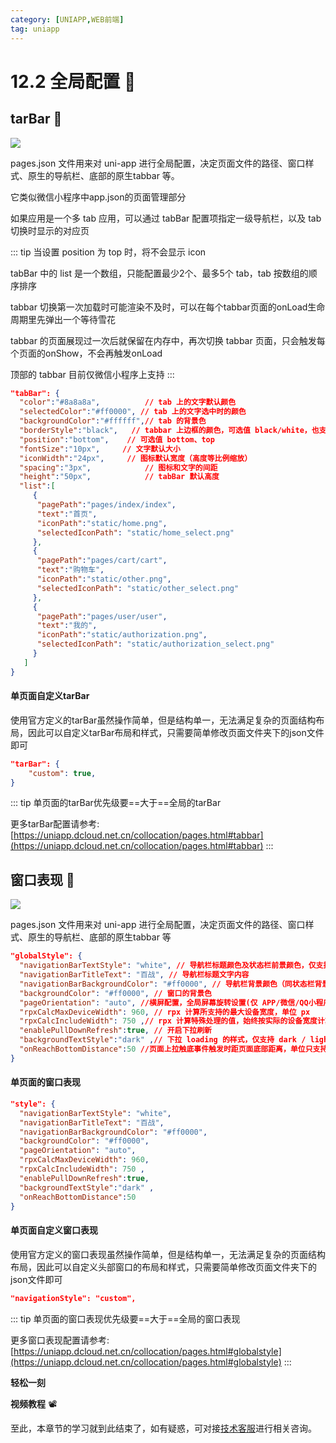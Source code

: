 ```yaml
---
category: [UNIAPP,WEB前端]
tag: uniapp
---
```



# 12.2 全局配置 :tada:
## tarBar :gem:
![](/images/uniapp/uni11.png)

pages.json 文件用来对 uni-app 进行全局配置，决定页面文件的路径、窗口样式、原生的导航栏、底部的原生tabbar 等。

它类似微信小程序中app.json的页面管理部分

如果应用是一个多 tab 应用，可以通过 tabBar 配置项指定一级导航栏，以及 tab 切换时显示的对应页

::: tip
当设置 position 为 top 时，将不会显示 icon

tabBar 中的 list 是一个数组，只能配置最少2个、最多5个 tab，tab 按数组的顺序排序

tabbar 切换第一次加载时可能渲染不及时，可以在每个tabbar页面的onLoad生命周期里先弹出一个等待雪花

tabbar 的页面展现过一次后就保留在内存中，再次切换 tabbar 页面，只会触发每个页面的onShow，不会再触发onLoad

顶部的 tabbar 目前仅微信小程序上支持
:::

```json
"tabBar": {
  "color":"#8a8a8a",          // tab 上的文字默认颜色
  "selectedColor":"#ff0000", // tab 上的文字选中时的颜色
  "backgroundColor":"#ffffff",// tab 的背景色
  "borderStyle":"black",   // tabbar 上边框的颜色，可选值 black/white，也支持其他颜色值
  "position":"bottom",    // 可选值 bottom、top
  "fontSize":"10px",     // 文字默认大小
  "iconWidth":"24px",     // 图标默认宽度（高度等比例缩放）
  "spacing":"3px",            // 图标和文字的间距
  "height":"50px",            // tabBar 默认高度
  "list":[
     {
      "pagePath":"pages/index/index",
      "text":"首页",
      "iconPath":"static/home.png",
      "selectedIconPath": "static/home_select.png"
     },
     {
      "pagePath":"pages/cart/cart",
      "text":"购物车",
      "iconPath":"static/other.png",
      "selectedIconPath": "static/other_select.png"
     },
     {
      "pagePath":"pages/user/user",
      "text":"我的",
      "iconPath":"static/authorization.png",
      "selectedIconPath": "static/authorization_select.png"
     }
   ]
}
```


#### 单页面自定义tarBar
使用官方定义的tarBar虽然操作简单，但是结构单一，无法满足复杂的页面结构布局，因此可以自定义tarBar布局和样式，只需要简单修改页面文件夹下的json文件即可
```json
"tarBar": {
    "custom": true,
}
```


::: tip
单页面的tarBar优先级要==大于==全局的tarBar

更多tarBar配置请参考:[https://uniapp.dcloud.net.cn/collocation/pages.html#tabbar](https://uniapp.dcloud.net.cn/collocation/pages.html#tabbar)
:::





## 窗口表现 :gem:
![](/images/uniapp/uni12.png)

pages.json 文件用来对 uni-app 进行全局配置，决定页面文件的路径、窗口样式、原生的导航栏、底部的原生tabbar 等

```json
"globalStyle": {
  "navigationBarTextStyle": "white", // 导航栏标题颜色及状态栏前景颜色，仅支持 black/white
  "navigationBarTitleText": "百战", // 导航栏标题文字内容
  "navigationBarBackgroundColor": "#ff0000", // 导航栏背景颜色（同状态栏背景色），如"#000000"
  "backgroundColor": "#ff0000", // 窗口的背景色
  "pageOrientation": "auto", //横屏配置，全局屏幕旋转设置(仅 APP/微信/QQ小程序)，支持 auto / portrait / landscape
  "rpxCalcMaxDeviceWidth": 960, // rpx 计算所支持的最大设备宽度，单位 px
  "rpxCalcIncludeWidth": 750 ,// rpx 计算特殊处理的值，始终按实际的设备宽度计算，单位 rpx
  "enablePullDownRefresh":true, // 开启下拉刷新
  "backgroundTextStyle":"dark" ,// 下拉 loading 的样式，仅支持 dark / light
  "onReachBottomDistance":50 //页面上拉触底事件触发时距页面底部距离，单位只支持px
}
```
#### 单页面的窗口表现
```json
"style": {
  "navigationBarTextStyle": "white", 
  "navigationBarTitleText": "百战", 
  "navigationBarBackgroundColor": "#ff0000", 
  "backgroundColor": "#ff0000", 
  "pageOrientation": "auto", 
  "rpxCalcMaxDeviceWidth": 960, 
  "rpxCalcIncludeWidth": 750 ,
  "enablePullDownRefresh":true, 
  "backgroundTextStyle":"dark" ,
  "onReachBottomDistance":50
}
```

#### 单页面自定义窗口表现
使用官方定义的窗口表现虽然操作简单，但是结构单一，无法满足复杂的页面结构布局，因此可以自定义头部窗口的布局和样式，只需要简单修改页面文件夹下的json文件即可
```json
"navigationStyle": "custom",
```

::: tip
单页面的窗口表现优先级要==大于==全局的窗口表现

更多窗口表现配置请参考:[https://uniapp.dcloud.net.cn/collocation/pages.html#globalstyle](https://uniapp.dcloud.net.cn/collocation/pages.html#globalstyle)
:::


**轻松一刻**
<AudioPlayer
  src="/mp3/2.mp3"
  title="音乐"
  poster="/mp3/2.jpg"
/>

**视频教程** :film_projector:

<VideoPlayer
  src="https://cdn.cnbj1.fds.api.mi-img.com/mi-mall/97ac2dcc1367e03ac580204d6ca9a724.mp4"/>

至此，本章节的学习就到此结束了，如有疑惑，可对接[技术客服](https://work.weixin.qq.com/kfid/kfc8c0fd9b49c1f38b8)进行相关咨询。